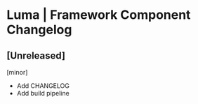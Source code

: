 # Luma | Framework Component Changelog

## [Unreleased]
[minor]
- Add CHANGELOG
- Add build pipeline